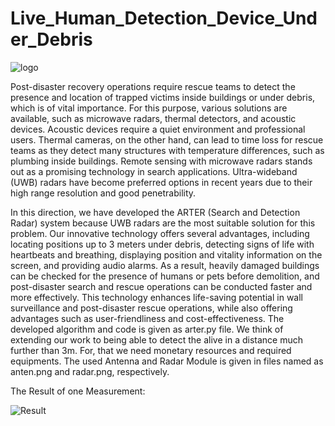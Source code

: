 # Live_Human_Detection_Device_Under_Debris

![logo](https://github.com/Nihat598/Live_Human_Detection_Device_Under_Debris/assets/73800810/248c99d4-792e-4f04-8f0e-8bba67276efb)

Post-disaster recovery operations require rescue teams to detect the presence and location of trapped victims inside buildings or under debris, which is of vital importance. For this purpose, various solutions are available, such as microwave radars, thermal detectors, and acoustic devices. Acoustic devices require a quiet environment and professional users. Thermal cameras, on the other hand, can lead to time loss for rescue teams as they detect many structures with temperature differences, such as plumbing inside buildings. Remote sensing with microwave radars stands out as a promising technology in search applications. Ultra-wideband (UWB) radars have become preferred options in recent years due to their high range resolution and good penetrability.

In this direction, we have developed the ARTER (Search and Detection Radar) system because UWB radars are the most suitable solution for this problem. Our innovative technology offers several advantages, including locating positions up to 3 meters under debris, detecting signs of life with heartbeats and breathing, displaying position and vitality information on the screen, and providing audio alarms. As a result, heavily damaged buildings can be checked for the presence of humans or pets before demolition, and post-disaster search and rescue operations can be conducted faster and more effectively. This technology enhances life-saving potential in wall surveillance and post-disaster rescue operations, while also offering advantages such as user-friendliness and cost-effectiveness. The developed algorithm and code is given as arter.py file.
We think of extending our work to being able to detect the alive in a distance much further than 3m. For, that we need monetary resources and required equipments. The used Antenna and Radar Module is given in files named as anten.png and radar.png, respectively.

The Result of one Measurement:

![Result](https://github.com/Nihat598/Live_Human_Detection_Device_Under_Debris/assets/73800810/ee8c2543-8f83-4884-876e-9cfa85055a8a)

